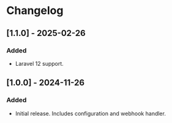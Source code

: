 # Changelog

## [1.1.0] - 2025-02-26

### Added
- Laravel 12 support.

## [1.0.0] - 2024-11-26

### Added
- Initial release. Includes configuration and webhook handler.
